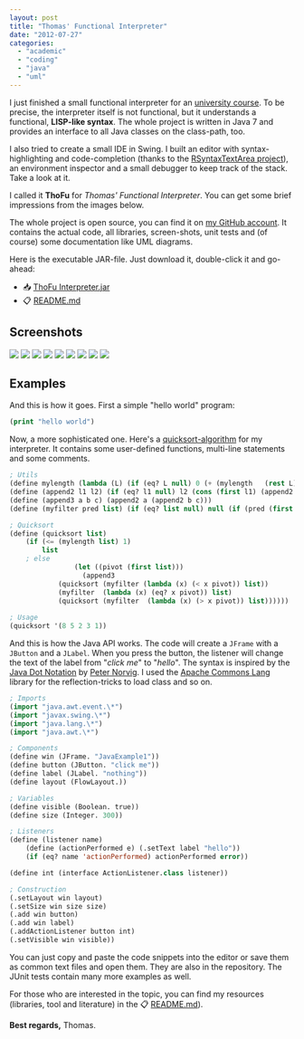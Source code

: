 ```yaml
---
layout: post
title: "Thomas' Functional Interpreter"
date: "2012-07-27"
categories: 
  - "academic"
  - "coding"
  - "java"
  - "uml"
---
```


I just finished a small functional interpreter for an [university course](http://www.hdm-stuttgart.de/studienangebot/vorlesungsverzeichnis/vorlesung_detail?vorlid=5210910). 
To be precise, the interpreter itself is not functional, but it understands a functional, **LISP-like syntax**. 
The whole project is written in Java 7 and provides an interface to all Java classes on the class-path, too.

I also tried to create a small IDE in Swing. 
I built an editor with syntax-highlighting and code-completion (thanks to the [RSyntaxTextArea project](http://fifesoft.com/rsyntaxtextarea/)), an environment inspector and a small debugger to keep track of the stack. 
Take a look at it.

I called it **ThoFu** for _Thomas' Functional Interpreter_. 
You can get some brief impressions from the images below.

The whole project is open source, you can find it on [my GitHub account](https://github.com/tuhrig/functional-interpreter).
It contains the actual code, all libraries, screen-shots, unit tests and (of course) some documentation like UML diagrams.

Here is the executable JAR-file.
Just download it, double-click it and go-ahead:

- 📥 [ThoFu Interpreter.jar](https://github.com/tuhrig/functional-interpreter/raw/master/ThoFu%20Interpreter.jar)
- 📋 [README.md](https://github.com/tuhrig/functional-interpreter/blob/master/README.md)

## Screenshots

![](/images/2012/07/hello_world.png)
![](/images/2012/07/code_completion.png)
![](/images/2012/07/debugging.png)
![](/images/2012/07/creating_jframe.png)
![](/images/2012/07/history_view_of_creating_an_object.png)
![](/images/2012/07/inspector.png)
![](/images/2012/07/run_files.png)
![](/images/2012/07/working_with_different_files.png)
![](/images/2012/07/working_with_objects.png)

## Examples

And this is how it goes. 
First a simple "hello world" program:

```lisp
(print "hello world")
```

Now, a more sophisticated one. 
Here's a [quicksort-algorithm](https://www.geeksforgeeks.org/quick-sort/) for my interpreter. 
It contains some user-defined functions, multi-line statements and some comments.

```lisp
; Utils
(define mylength (lambda (L) (if (eq? L null) 0 (+ (mylength   (rest L)) 1))))
(define (append2 l1 l2) (if (eq? l1 null) l2 (cons (first l1) (append2 (rest l1) l2))))
(define (append3 a b c) (append2 a (append2 b c)))
(define (myfilter pred list) (if (eq? list null) null (if (pred (first list)) (cons (first list) (myfilter pred (rest list))) (myfilter pred (rest list)))))

; Quicksort
(define (quicksort list)
	(if (<= (mylength list) 1) 
		list 
	; else	
                (let ((pivot (first list))) 
                  (append3 
			(quicksort (myfilter (lambda (x) (< x pivot)) list))
			(myfilter  (lambda (x) (eq? x pivot)) list)
			(quicksort (myfilter  (lambda (x) (> x pivot)) list))))))
			
; Usage
(quicksort '(8 5 2 3 1))
```

And this is how the Java API works. 
The code will create a `JFrame` with a `JButton` and a `JLabel`. 
When you press the button, the listener will change the text of the label from "_click me_" to "_hello_". 
The syntax is inspired by the [Java Dot Notation](http://jscheme.sourceforge.net/jscheme/doc/javadot.html) by [Peter Norvig](http://norvig.com/). 
I used the [Apache Commons Lang](http://commons.apache.org/lang) library for the reflection-tricks to load class and so on.

```lisp
; Imports
(import "java.awt.event.\*")
(import "javax.swing.\*")
(import "java.lang.\*")
(import "java.awt.\*")

; Components
(define win (JFrame. "JavaExample1"))
(define button (JButton. "click me"))
(define label (JLabel. "nothing"))
(define layout (FlowLayout.))

; Variables
(define visible (Boolean. true))
(define size (Integer. 300))

; Listeners
(define (listener name)
	(define (actionPerformed e) (.setText label "hello"))
	(if (eq? name 'actionPerformed) actionPerformed error))

(define int (interface ActionListener.class listener))

; Construction 
(.setLayout win layout)
(.setSize win size size)
(.add win button)
(.add win label)
(.addActionListener button int)
(.setVisible win visible))
```

You can just copy and paste the code snippets into the editor or save them as common text files and open them. 
They are also in the repository. 
The JUnit tests contain many more examples as well.

For those who are interested in the topic, you can find my resources (libraries, tool and literature) in the 📋 [README.md](https://github.com/tuhrig/functional-interpreter/blob/master/README.md)).

**Best regards,** Thomas.
